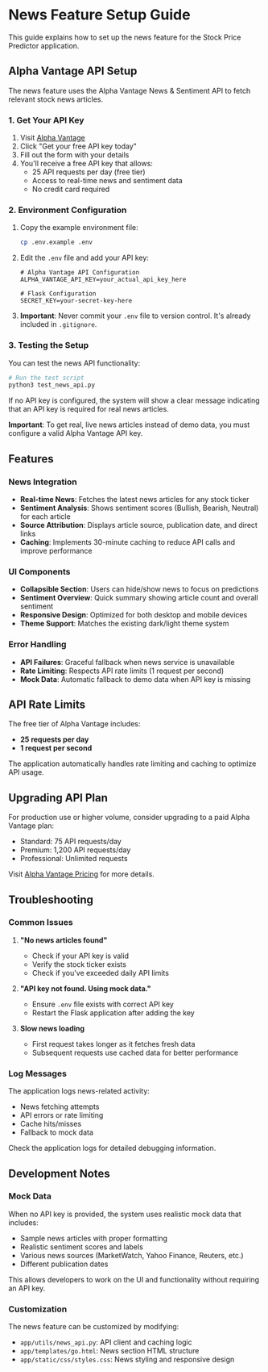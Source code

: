 # News Feature Setup Guide

This guide explains how to set up the news feature for the Stock Price Predictor application.

## Alpha Vantage API Setup

The news feature uses the Alpha Vantage News & Sentiment API to fetch relevant stock news articles.

### 1. Get Your API Key

1. Visit [Alpha Vantage](https://www.alphavantage.co/support/#api-key)
2. Click "Get your free API key today"
3. Fill out the form with your details
4. You'll receive a free API key that allows:
   - 25 API requests per day (free tier)
   - Access to real-time news and sentiment data
   - No credit card required

### 2. Environment Configuration

1. Copy the example environment file:
   ```bash
   cp .env.example .env
   ```

2. Edit the `.env` file and add your API key:
   ```env
   # Alpha Vantage API Configuration
   ALPHA_VANTAGE_API_KEY=your_actual_api_key_here
   
   # Flask Configuration
   SECRET_KEY=your-secret-key-here
   ```

3. **Important**: Never commit your `.env` file to version control. It's already included in `.gitignore`.

### 3. Testing the Setup

You can test the news API functionality:

```bash
# Run the test script
python3 test_news_api.py
```

If no API key is configured, the system will show a clear message indicating that an API key is required for real news articles.

**Important**: To get real, live news articles instead of demo data, you must configure a valid Alpha Vantage API key.

## Features

### News Integration
- **Real-time News**: Fetches the latest news articles for any stock ticker
- **Sentiment Analysis**: Shows sentiment scores (Bullish, Bearish, Neutral) for each article
- **Source Attribution**: Displays article source, publication date, and direct links
- **Caching**: Implements 30-minute caching to reduce API calls and improve performance

### UI Components
- **Collapsible Section**: Users can hide/show news to focus on predictions
- **Sentiment Overview**: Quick summary showing article count and overall sentiment
- **Responsive Design**: Optimized for both desktop and mobile devices
- **Theme Support**: Matches the existing dark/light theme system

### Error Handling
- **API Failures**: Graceful fallback when news service is unavailable
- **Rate Limiting**: Respects API rate limits (1 request per second)
- **Mock Data**: Automatic fallback to demo data when API key is missing

## API Rate Limits

The free tier of Alpha Vantage includes:
- **25 requests per day**
- **1 request per second**

The application automatically handles rate limiting and caching to optimize API usage.

## Upgrading API Plan

For production use or higher volume, consider upgrading to a paid Alpha Vantage plan:
- Standard: 75 API requests/day
- Premium: 1,200 API requests/day
- Professional: Unlimited requests

Visit [Alpha Vantage Pricing](https://www.alphavantage.co/premium/) for more details.

## Troubleshooting

### Common Issues

1. **"No news articles found"**
   - Check if your API key is valid
   - Verify the stock ticker exists
   - Check if you've exceeded daily API limits

2. **"API key not found. Using mock data."**
   - Ensure `.env` file exists with correct API key
   - Restart the Flask application after adding the key

3. **Slow news loading**
   - First request takes longer as it fetches fresh data
   - Subsequent requests use cached data for better performance

### Log Messages

The application logs news-related activity:
- News fetching attempts
- API errors or rate limiting
- Cache hits/misses
- Fallback to mock data

Check the application logs for detailed debugging information.

## Development Notes

### Mock Data
When no API key is provided, the system uses realistic mock data that includes:
- Sample news articles with proper formatting
- Realistic sentiment scores and labels
- Various news sources (MarketWatch, Yahoo Finance, Reuters, etc.)
- Different publication dates

This allows developers to work on the UI and functionality without requiring an API key.

### Customization
The news feature can be customized by modifying:
- `app/utils/news_api.py`: API client and caching logic
- `app/templates/go.html`: News section HTML structure
- `app/static/css/styles.css`: News styling and responsive design